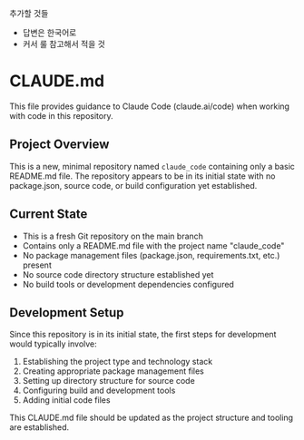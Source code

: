 추가할 것들

- 답변은 한국어로
- 커서 룰 참고해서 적을 것

# CLAUDE.md

This file provides guidance to Claude Code (claude.ai/code) when working with code in this repository.

## Project Overview

This is a new, minimal repository named `claude_code` containing only a basic README.md file. The repository appears to be in its initial state with no package.json, source code, or build configuration yet established.

## Current State

- This is a fresh Git repository on the main branch
- Contains only a README.md file with the project name "claude_code"
- No package management files (package.json, requirements.txt, etc.) present
- No source code directory structure established yet
- No build tools or development dependencies configured

## Development Setup

Since this repository is in its initial state, the first steps for development would typically involve:

1. Establishing the project type and technology stack
2. Creating appropriate package management files
3. Setting up directory structure for source code
4. Configuring build and development tools
5. Adding initial code files

This CLAUDE.md file should be updated as the project structure and tooling are established.
